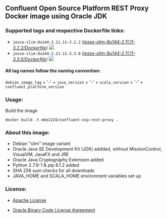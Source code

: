 ## Confluent Open Source Platform REST Proxy Docker image using Oracle JDK

### Supported tags and respective Dockerfile links:

* ```jesse-slim-8u144-2.11.11-3.2.2``` _\([jesse-slim-8u144-2.11.11-3.2.2/Dockerfile]\)_
[![](https://images.microbadger.com/badges/image/mbe1224/confluent-osp-rest-proxy:jesse-slim-8u144-2.11.11-3.2.2.svg)](https://microbadger.com/images/mbe1224/confluent-osp-rest-proxy:jesse-slim-8u144-2.11.11-3.2.2 "")
* ```jesse-slim-8u144-2.11.11-3.3.0``` _\([jesse-slim-8u144-2.11.11-3.3.0/Dockerfile]\)_
[![](https://images.microbadger.com/badges/image/mbe1224/confluent-osp-rest-proxy:jesse-slim-8u144-2.11.11-3.3.0.svg)](https://microbadger.com/images/mbe1224/confluent-osp-rest-proxy:jesse-slim-8u144-2.11.11-3.3.0 "")

#### All tag names follow the naming convention:

```debian_image_tag``` + '-' + ```java_version``` + '-' + ```scala_version``` + '-' + ```confluent_platform_version```

### Usage:

Build the image
```shell
docker build -t mbe1224/confluent-osp-rest-proxy .
```

### About this image:

- Debian "slim" image variant
- Oracle Java SE Development Kit (JDK) addded, without MissionControl, VisualVM, JavaFX and JRE
- Oracle Java Cryptography Extension added
- Python 2.7.9-1 & pip 8.1.2 added
- SHA 256 sum checks for all downloads
- JAVA\_HOME and SCALA\_HOME environment variables set up

### License:

* [Apache License]
* [Oracle Binary Code License Agreement]

   [jesse-slim-8u144-2.11.11-3.2.2/Dockerfile]: <https://github.com/MihaiBogdanEugen/confluent-osp-rest-proxy/blob/jesse-slim-8u144-2.11.11-3.2.2/Dockerfile>
   [jesse-slim-8u144-2.11.11-3.3.0/Dockerfile]: <https://github.com/MihaiBogdanEugen/confluent-osp-rest-proxy/blob/jesse-slim-8u144-2.11.11-3.3.0/Dockerfile>
   [Apache License]: <https://raw.githubusercontent.com/MihaiBogdanEugen/confluent-osp-rest-proxy/master/LICENSE>
   [Oracle Binary Code License Agreement]: <https://raw.githubusercontent.com/MihaiBogdanEugen/confluent-osp-rest-proxy/master/Oracle_Binary_Code_License_Agreement%20for%20the%20Java%20SE%20Platform_Products_and_JavaFX>